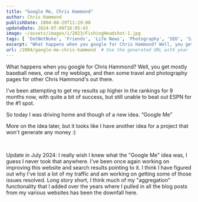 ```yaml
---
title: "Google Me, Chris Hammond"
author: Chris Hammond
publishDate: 2004-08-29T11:29:00
updateDate: 2024-07-09T16:05:43
image: ~/assets/images/i/2023/FishingHeadshot-1.jpg
tags: [ 'DotNetNuke', 'Friends', 'Life News', 'Photography', 'SEO', 'Site News', 'Technology' ]
excerpt: "What happens when you google for Chris Hammond? Well, you get mostly baseball news, one of my weblogs, and then some travel and photography pages for other Chris Hammond&#39;s out there. "
url: /2004/google-me-chris-hammond  # Use the generated URL with year
---
```

<p>What happens when you google for Chris Hammond? Well, you get mostly baseball news, one of my weblogs, and then some travel and photography pages for other Chris Hammond&#39;s out there.</p>  <p>I&#39;ve been attempting to get my results up higher in the rankings for 9 months now, with quite a bit of success, but still unable to beat out ESPN for the #1 spot.</p>  <p>So today I was driving home and though of a new idea. &ldquo;Google Me&rdquo;</p>  <p>More on the idea later, but it looks like I have another idea for a project that won&#39;t generate any money :)</p>  <p>&nbsp;</p>  <p>Update in July 2024: I really wish I knew what the &quot;Google Me&quot; idea was, I guess I never took that anywhere. I&#39;ve been once again working on improving this website and search results pointing to it. I think I have figured out why I&#39;ve lost a lot of my traffic and am working on getting some of those issues resolved. Long story short, I think much of my &quot;aggregation&quot; functionality that I added over the years where I pulled in all the blog posts from my various websites has been the downfall here.&nbsp;</p> 
